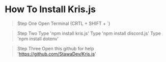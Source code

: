 # How To Install Kris.js

> Step One
Open Terminal (CRTL + SHIFT + `)

> Step Two
Type 'npm install kris.js'
Type 'npm install discord.js'
Type 'npm install dotenv'

> Step Three
Open this github for help 'https://github.com/StawaDev/Kris.js'